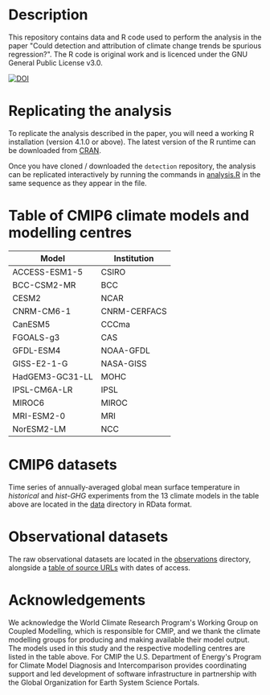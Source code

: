 # Description
This repository contains data and R code used to perform the analysis in the paper "Could detection and attribution of climate change trends be spurious regression?". The R code is original work and is licenced under the GNU General Public License v3.0.

[![DOI](https://zenodo.org/badge/DOI/10.5281/zenodo.4121891.svg)](https://doi.org/10.5281/zenodo.4121891)

# Replicating the analysis
To replicate the analysis described in the paper, you will need a working R installation (version 4.1.0 or above). The latest version of the R runtime can be downloaded from [CRAN](https://cran.r-project.org/).

Once you have cloned / downloaded the ```detection``` repository, the analysis can be replicated interactively by running the commands in [analysis.R](https://github.com/donaldcummins/detection/blob/main/R/analysis.R) in the same sequence as they appear in the file.

# Table of CMIP6 climate models and modelling centres
| Model           | Institution  |
|-----------------|--------------|
| ACCESS-ESM1-5   | CSIRO        |
| BCC-CSM2-MR     | BCC          |
| CESM2           | NCAR         |
| CNRM-CM6-1      | CNRM-CERFACS |
| CanESM5         | CCCma        |
| FGOALS-g3       | CAS          |
| GFDL-ESM4       | NOAA-GFDL    |
| GISS-E2-1-G     | NASA-GISS    |
| HadGEM3-GC31-LL | MOHC         |
| IPSL-CM6A-LR    | IPSL         |
| MIROC6          | MIROC        |
| MRI-ESM2-0      | MRI          |
| NorESM2-LM      | NCC          |

# CMIP6 datasets
Time series of annually-averaged global mean surface temperature in *historical* and *hist-GHG* experiments from the 13 climate models in the table above are located in the [data](https://github.com/donaldcummins/detection/tree/main/data) directory in RData format.

# Observational datasets
The raw observational datasets are located in the [observations](https://github.com/donaldcummins/detection/tree/main/data-raw/observations) directory, alongside a [table of source URLs](https://github.com/donaldcummins/detection/blob/main/data-raw/observations/SOURCES.md) with dates of access.

# Acknowledgements
We acknowledge the World Climate Research Program's Working Group on Coupled Modelling, which is responsible for CMIP, and we thank the climate modelling groups for producing and making available their model output. The models used in this study and the respective modelling centres are listed in the table above. For CMIP the U.S. Department of Energy's Program for Climate Model Diagnosis and Intercomparison provides coordinating support and led development of software infrastructure in partnership with the Global Organization for Earth System Science Portals.
